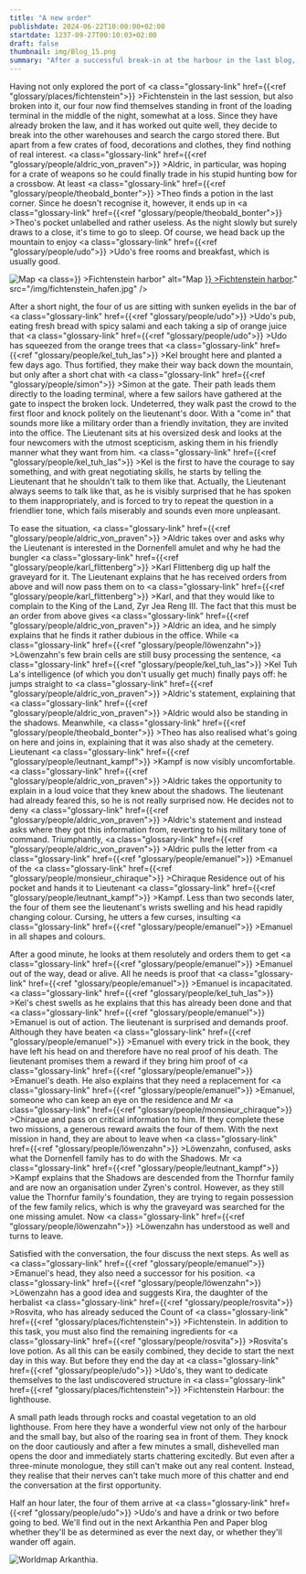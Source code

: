 ```yaml
---
title: "A new order"
publishdate: 2024-06-22T10:00:00+02:00
startdate: 1237-09-27T00:10:03+02:00
draft: false
thumbnail: img/Blog_15.png
summary: "After a successful break-in at the harbour in the last blog, our foursome have obviously taken to crime, and this time around they're up to their old tricks again. They also finally meet Karl Flittenberg's mysterious client. Find out what he has to say and why it will affect their future here:"
---
```


Having not only explored the port of <a class="glossary-link" href={{<ref "glossary/places/fichtenstein">}} >Fichtenstein</a> in the last session, but also broken into it, our four now find themselves standing in front of the loading terminal in the middle of the night, somewhat at a loss. Since they have already broken the law, and it has worked out quite well, they decide to break into the other warehouses and search the cargo stored there. But apart from a few crates of food, decorations and clothes, they find nothing of real interest. <a class="glossary-link" href={{<ref "glossary/people/aldric_von_praven">}} >Aldric</a>, in particular, was hoping for a crate of weapons so he could finally trade in his stupid hunting bow for a crossbow. At least <a class="glossary-link" href={{<ref "glossary/people/theobald_bonter">}} >Theo</a> finds a potion in the last corner. Since he doesn't recognise it, however, it ends up in <a class="glossary-link" href={{<ref "glossary/people/theobald_bonter">}} >Theo</a>'s pocket unlabelled and rather useless. As the night slowly but surely draws to a close, it's time to go to sleep. Of course, we head back up the mountain to enjoy <a class="glossary-link" href={{<ref "glossary/people/udo">}} >Udo</a>'s free rooms and breakfast, which is usually good.

<div class="img-max center">
  <img class="img-fluid rounded" title="Map <a class="glossary-link" href={{<ref "glossary/places/fichtenstein_harbor">}} >Fichtenstein harbor</a>" alt="Map <a class="glossary-link" href={{<ref "glossary/places/fichtenstein_harbor">}} >Fichtenstein harbor</a>." src="/img/fichtenstein_hafen.jpg" />
</div>

After a short night, the four of us are sitting with sunken eyelids in the bar of <a class="glossary-link" href={{<ref "glossary/people/udo">}} >Udo</a>'s pub, eating fresh bread with spicy salami and each taking a sip of orange juice that <a class="glossary-link" href={{<ref "glossary/people/udo">}} >Udo</a> has squeezed from the orange trees that <a class="glossary-link" href={{<ref "glossary/people/kel_tuh_las">}} >Kel</a> brought here and planted a few days ago. Thus fortified, they make their way back down the mountain, but only after a short chat with <a class="glossary-link" href={{<ref "glossary/people/simon">}} >Simon</a> at the gate. Their path leads them directly to the loading terminal, where a few sailors have gathered at the gate to inspect the broken lock. Undeterred, they walk past the crowd to the first floor and knock politely on the lieutenant's door. With a "come in" that sounds more like a military order than a friendly invitation, they are invited into the office.  The Lieutenant sits at his oversized desk and looks at the four newcomers with the utmost scepticism, asking them in his friendly manner what they want from him. <a class="glossary-link" href={{<ref "glossary/people/kel_tuh_las">}} >Kel</a> is the first to have the courage to say something, and with great negotiating skills, he starts by telling the Lieutenant that he shouldn't talk to them like that. Actually, the Lieutenant always seems to talk like that, as he is visibly surprised that he has spoken to them inappropriately, and is forced to try to repeat the question in a friendlier tone, which fails miserably and sounds even more unpleasant.


To ease the situation, <a class="glossary-link" href={{<ref "glossary/people/aldric_von_praven">}} >Aldric</a> takes over and asks why the Lieutenant is interested in the Dornenfell amulet and why he had the bungler <a class="glossary-link" href={{<ref "glossary/people/karl_flittenberg">}} >Karl Flittenberg</a> dig up half the graveyard for it. The Lieutenant explains that he has received orders from above and will now pass them on to <a class="glossary-link" href={{<ref "glossary/people/karl_flittenberg">}} >Karl</a>, and that they would like to complain to the King of the Land, Zyr Jea Reng III. The fact that this must be an order from above gives <a class="glossary-link" href={{<ref "glossary/people/aldric_von_praven">}} >Aldric</a> an idea, and he simply explains that he finds it rather dubious in the office. While <a class="glossary-link" href={{<ref "glossary/people/löwenzahn">}} >Löwenzahn</a>'s few brain cells are still busy processing the sentence, <a class="glossary-link" href={{<ref "glossary/people/kel_tuh_las">}} >Kel</a> Tuh La's intelligence (of which you don't usually get much) finally pays off: he jumps straight to <a class="glossary-link" href={{<ref "glossary/people/aldric_von_praven">}} >Aldric</a>'s statement, explaining that <a class="glossary-link" href={{<ref "glossary/people/aldric_von_praven">}} >Aldric</a> would also be standing in the shadows. Meanwhile, <a class="glossary-link" href={{<ref "glossary/people/theobald_bonter">}} >Theo</a> has also realised what's going on here and joins in, explaining that it was also shady at the cemetery. Lieutenant <a class="glossary-link" href={{<ref "glossary/people/leutnant_kampf">}} >Kampf</a> is now visibly uncomfortable.
<a class="glossary-link" href={{<ref "glossary/people/aldric_von_praven">}} >Aldric</a> takes the opportunity to explain in a loud voice that they knew about the shadows.  The lieutenant had already feared this, so he is not really surprised now. He decides not to deny <a class="glossary-link" href={{<ref "glossary/people/aldric_von_praven">}} >Aldric</a>'s statement and instead asks where they got this information from, reverting to his military tone of command. Triumphantly, <a class="glossary-link" href={{<ref "glossary/people/aldric_von_praven">}} >Aldric</a> pulls the letter from <a class="glossary-link" href={{<ref "glossary/people/emanuel">}} >Emanuel</a> of the <a class="glossary-link" href={{<ref "glossary/people/monsieur_chiraque">}} >Chiraque</a> Residence out of his pocket and hands it to Lieutenant <a class="glossary-link" href={{<ref "glossary/people/leutnant_kampf">}} >Kampf</a>. Less than two seconds later, the four of them see the lieutenant's wrists swelling and his head rapidly changing colour. Cursing, he utters a few curses, insulting <a class="glossary-link" href={{<ref "glossary/people/emanuel">}} >Emanuel</a> in all shapes and colours.

After a good minute, he looks at them resolutely and orders them to get <a class="glossary-link" href={{<ref "glossary/people/emanuel">}} >Emanuel</a> out of the way, dead or alive. All he needs is proof that <a class="glossary-link" href={{<ref "glossary/people/emanuel">}} >Emanuel</a> is incapacitated. <a class="glossary-link" href={{<ref "glossary/people/kel_tuh_las">}} >Kel</a>'s chest swells as he explains that this has already been done and that <a class="glossary-link" href={{<ref "glossary/people/emanuel">}} >Emanuel</a> is out of action. The lieutenant is surprised and demands proof. Although they have beaten <a class="glossary-link" href={{<ref "glossary/people/emanuel">}} >Emanuel</a> with every trick in the book, they have left his head on and therefore have no real proof of his death. The lieutenant promises them a reward if they bring him proof of <a class="glossary-link" href={{<ref "glossary/people/emanuel">}} >Emanuel</a>'s death. He also explains that they need a replacement for <a class="glossary-link" href={{<ref "glossary/people/emanuel">}} >Emanuel</a>, someone who can keep an eye on the residence and Mr <a class="glossary-link" href={{<ref "glossary/people/monsieur_chiraque">}} >Chiraque</a> and pass on critical information to him. If they complete these two missions, a generous reward awaits the four of them. With the next mission in hand, they are about to leave when <a class="glossary-link" href={{<ref "glossary/people/löwenzahn">}} >Löwenzahn</a>, confused, asks what the Dornenfell family has to do with the Shadows. Mr <a class="glossary-link" href={{<ref "glossary/people/leutnant_kampf">}} >Kampf</a> explains that the Shadows are descended from the Thornfur family and are now an organisation under Zyren's control. However, as they still value the Thornfur family's foundation, they are trying to regain possession of the few family relics, which is why the graveyard was searched for the one missing amulet. Now <a class="glossary-link" href={{<ref "glossary/people/löwenzahn">}} >Löwenzahn</a> has understood as well and turns to leave.

Satisfied with the conversation, the four discuss the next steps. As well as <a class="glossary-link" href={{<ref "glossary/people/emanuel">}} >Emanuel</a>'s head, they also need a successor for his position. <a class="glossary-link" href={{<ref "glossary/people/löwenzahn">}} >Löwenzahn</a> has a good idea and suggests Kira, the daughter of the herbalist <a class="glossary-link" href={{<ref "glossary/people/rosvita">}} >Rosvita</a>, who has already seduced the Count of <a class="glossary-link" href={{<ref "glossary/places/fichtenstein">}} >Fichtenstein</a>. In addition to this task, you must also find the remaining ingredients for <a class="glossary-link" href={{<ref "glossary/people/rosvita">}} >Rosvita</a>'s love potion. As all this can be easily combined, they decide to start the next day in this way. But before they end the day at <a class="glossary-link" href={{<ref "glossary/people/udo">}} >Udo</a>'s, they want to dedicate themselves to the last undiscovered structure in <a class="glossary-link" href={{<ref "glossary/places/fichtenstein">}} >Fichtenstein</a> Harbour: the lighthouse. 

A small path leads through rocks and coastal vegetation to an old lighthouse. From here they have a wonderful view not only of the harbour and the small bay, but also of the roaring sea in front of them. They knock on the door cautiously and after a few minutes a small, dishevelled man opens the door and immediately starts chattering excitedly. But even after a three-minute monologue, they still can't make out any real content. Instead, they realise that their nerves can't take much more of this chatter and end the conversation at the first opportunity. 

Half an hour later, the four of them arrive at <a class="glossary-link" href={{<ref "glossary/people/udo">}} >Udo</a>'s and have a drink or two before going to bed. We'll find out in the next Arkanthia Pen and Paper blog whether they'll be as determined as ever the next day, or whether they'll wander off again.

<div class="img-max center">
  <img class="img-fluid" title="Worldmap Arkanthia" alt="Worldmap Arkanthia." src="/img/Arkanthia_Full_Map_Fichtenstein_&_Fichtenstein_Hafen.jpg" />
</div>



